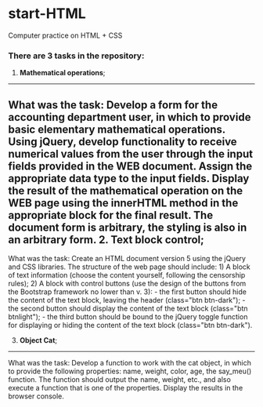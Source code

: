 # start-HTML

Computer practice on HTML + CSS

### There are 3 tasks in the repository:

1. **Mathematical operations**;
---
What was the task:
Develop a form for the accounting department user, in which to provide basic elementary mathematical operations. Using jQuery, develop functionality
 to receive numerical values ​​from the user through the input fields provided in the WEB document. Assign the appropriate data type to the input fields.
  Display the result of the mathematical operation on the WEB page using the innerHTML method in the appropriate block for the final result. The document
   form is arbitrary, the styling is also in an arbitrary form.
2. **Text block control**;
---
What was the task:
Create an HTML document version 5 using the jQuery and CSS libraries. The structure of the web page should include: 1) A block of text information
 (choose the content yourself, following the censorship rules); 2) A block with control buttons (use the design of the buttons from the Bootstrap framework
  no lower than v. 3): - the first button should hide the content of the text block, leaving the header (class="btn btn-dark"); - the second button should
   display the content of the text block (class="btn btnlight"); - the third button should be bound to the jQuery toggle function for displaying or hiding
    the content of the text block (class="btn btn-dark").

3. **Object Cat**;
---
What was the task:
Develop a function to work with the cat object, in which to provide the following properties:
name, weight, color, age, the say_meu() function. The function should output the name, weight, etc., and
also execute a function that is one of the properties.
Display the results in the browser console.
